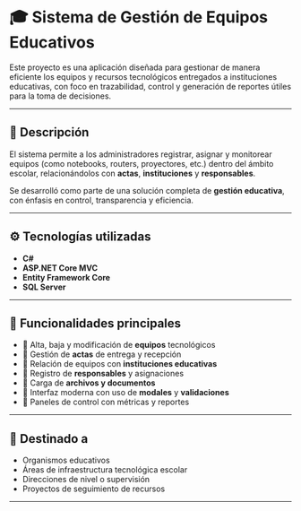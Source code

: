 # 🎓 Sistema de Gestión de Equipos Educativos

Este proyecto es una aplicación diseñada para gestionar de manera eficiente los equipos y recursos tecnológicos entregados a instituciones educativas, con foco en trazabilidad, control y generación de reportes útiles para la toma de decisiones.

---

## 📌 Descripción

El sistema permite a los administradores registrar, asignar y monitorear equipos (como notebooks, routers, proyectores, etc.) dentro del ámbito escolar, relacionándolos con **actas**, **instituciones** y **responsables**.

Se desarrolló como parte de una solución completa de **gestión educativa**, con énfasis en control, transparencia y eficiencia.

---

## ⚙️ Tecnologías utilizadas

- **C#**
- **ASP.NET Core MVC**  
- **Entity Framework Core**  
- **SQL Server**  


---

## 🧠 Funcionalidades principales

- 🔹 Alta, baja y modificación de **equipos** tecnológicos
- 🔹 Gestión de **actas** de entrega y recepción
- 🔹 Relación de equipos con **instituciones educativas**
- 🔹 Registro de **responsables** y asignaciones
- 🔹 Carga de **archivos y documentos**
- 🔹 Interfaz moderna con uso de **modales** y **validaciones**
- 🔹 Paneles de control con métricas y reportes

---

## 🏫 Destinado a

- Organismos educativos
- Áreas de infraestructura tecnológica escolar
- Direcciones de nivel o supervisión
- Proyectos de seguimiento de recursos

---
